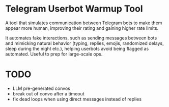 # Telegram Userbot Warmup Tool

A tool that simulates communication between Telegram bots to make them appear more human, improving their rating and gaining higher rate limits.

It automates fake interactions, such as sending messages between bots and mimicking natural behavior (typing, replies, emojis, randomized delays, sleep during the night etc.), helping userbots avoid being flagged as automated. Useful to prep for large-scale ops.

# TODO

* LLM pre-generated convos
* break out of convo after a timeout
* fix dead loops when using direct messages instead of replies
